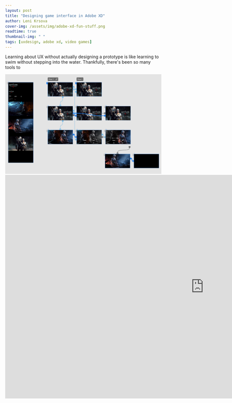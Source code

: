 ```yaml
---
layout: post
title: "Designing game interface in Adobe XD"
author: Leni Krsova
cover-img: /assets/img/adobe-xd-fun-stuff.png
readtime: true
thumbnail-img: " "
tags: [uxdesign, adobe xd, video games]
---
```


Learning about UX without actually designing a prototype is like learning to swim without stepping into the water. Thankfully, there's been so many tools to 

<img src="/assets/img/adobe-xd-fun-stuff.PNG">


<iframe width="1280" height="720" src="https://xd.adobe.com/embed/4917e1e6-bf6f-43db-9869-b40bb0d5a19a-1c44/" frameborder="0" allowfullscreen></iframe>
